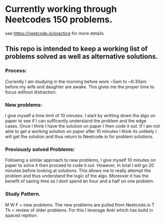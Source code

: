 # Currently working through Neetcodes 150 problems.
see https://neetcode.io/practice for more details. 

## This repo is intended to keep a working list of problems solved as well as alternative solutions. 


###  Process:
Currently I am studying in the morning before work ~5am to ~6:30am before my wife and daughter are awake. This gives me the proper time to focus without distraction.

### New problems: 
I give myself a time limit of 10 minutes. I start by writting down the algo on paper to see if I can sufficently understand the problem and the edge cases. Once I think I have the solution on paper I then code it out. If I am not able to get a working solution on paper after 10 minutes I think its unlikely I will get the solution and thus return to Neetcode.io for problem solutions. 

### Previously solved Problems: 
Following a similar approach to new problems, I give myself 10 minutes on paper to solve it then proceed to code it out. However, In total I will go 20 minutes before looking at solutions. This allows me to really attempt the problem and thus understand the logic of the algo. Moreover it has the benefit of saving time as I dont spend an hour and a half on one problem. 

### Study Pattern.
M W F = new problems. The new problems are pulled from Neetcode.io 
T Th = review of older problems. For this I leverage Anki which has build in spaced repition. 



